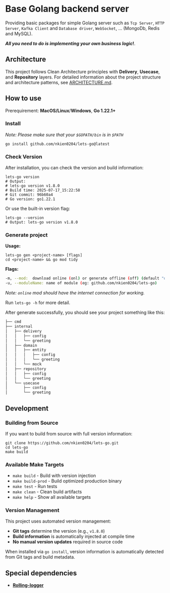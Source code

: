 # Base Golang backend server
Providing basic packages for simple Golang server such as `Tcp Server`, `HTTP Server`, `Kafka Client` and `Database driver`, `WebSocket`, ... (MongoDb, Redis and MySQL).

***All you need to do is implementing your own business logic*!**.

## Architecture
This project follows Clean Architecture principles with **Delivery**, **Usecase**, and **Repository** layers. For detailed information about the project structure and architecture patterns, see [ARCHITECTURE.md](ARCHITECTURE.md).

## How to use
Prerequirement: **MacOS/Linux**/**Windows**, **Go 1.22.1+**

### Install
*Note: Please make sure that your `$GOPATH/bin` is in `$PATH`*
```shell
go install github.com/nkien0204/lets-go@latest
```

### Check Version
After installation, you can check the version and build information:
```shell
lets-go version
# Output:
# lets-go version v1.8.0
# Build time: 2025-07-17_15:22:58
# Git commit: 96b60a4
# Go version: go1.22.1
```

Or use the built-in version flag:
```shell
lets-go --version
# Output: lets-go version v1.8.0
```
### Generate project
**Usage:**
```shell
lets-go gen <project-name> [flags]
cd <project-name> && go mod tidy
```
**Flags:**
```bash
-m, --mod:  download online (onl) or generate offline (off) (default "off")
-u, --moduleName: name of module (eg: github.com/nkien0204/lets-go)
```
*Note: `online` mod should have the internet connection for working.*

Run `lets-go -h` for more detail.


After generate successfully, you should see your project something like this:
```bash
├── cmd
├── internal
│   ├── delivery
│   │   ├── config
│   │   └── greeting
│   ├── domain
│   │   ├── entity
│   │   │   ├── config
│   │   │   └── greeting
│   │   └── mock
│   ├── repository
│   │   ├── config
│   │   └── greeting
│   └── usecase
│       ├── config
│       └── greeting
```

## Development

### Building from Source
If you want to build from source with full version information:

```shell
git clone https://github.com/nkien0204/lets-go.git
cd lets-go
make build
```

### Available Make Targets
- `make build` - Build with version injection
- `make build-prod` - Build optimized production binary
- `make test` - Run tests
- `make clean` - Clean build artifacts
- `make help` - Show all available targets

### Version Management
This project uses automated version management:
- **Git tags** determine the version (e.g., `v1.8.0`)
- **Build information** is automatically injected at compile time
- **No manual version updates** required in source code

When installed via `go install`, version information is automatically detected from Git tags and build metadata.

## Special dependencies
- **[Rolling-logger](https://github.com/nkien0204/rolling-logger)**
